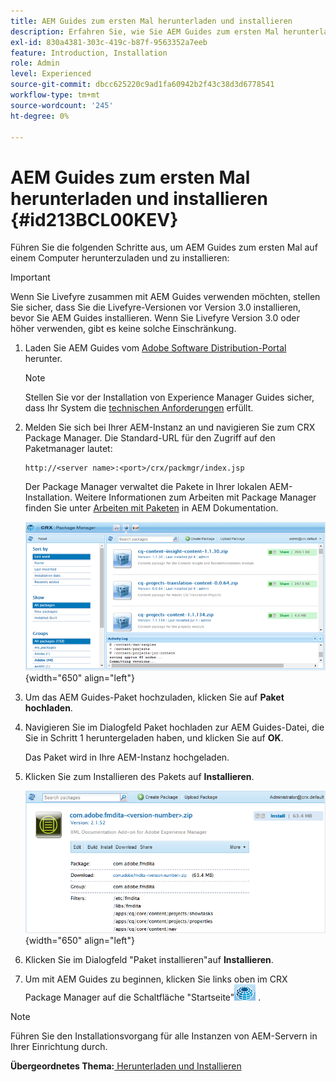 ```yaml
---
title: AEM Guides zum ersten Mal herunterladen und installieren
description: Erfahren Sie, wie Sie AEM Guides zum ersten Mal herunterladen und installieren
exl-id: 830a4381-303c-419c-b87f-9563352a7eeb
feature: Introduction, Installation
role: Admin
level: Experienced
source-git-commit: dbcc625220c9ad1fa60942b2f43c38d3d6778541
workflow-type: tm+mt
source-wordcount: '245'
ht-degree: 0%

---
```


# AEM Guides zum ersten Mal herunterladen und installieren {#id213BCL00KEV}

Führen Sie die folgenden Schritte aus, um AEM Guides zum ersten Mal auf einem Computer herunterzuladen und zu installieren:

>[!IMPORTANT]
>
> Wenn Sie Livefyre zusammen mit AEM Guides verwenden möchten, stellen Sie sicher, dass Sie die Livefyre-Versionen vor Version 3.0 installieren, bevor Sie AEM Guides installieren. Wenn Sie Livefyre Version 3.0 oder höher verwenden, gibt es keine solche Einschränkung.

1. Laden Sie AEM Guides vom [Adobe Software Distribution-Portal](https://experience.adobe.com/#/downloads/content/software-distribution/de/aem.html) herunter.

   >[!NOTE]
   >
   >Stellen Sie vor der Installation von Experience Manager Guides sicher, dass Ihr System die [technischen Anforderungen](../install-guide/download-install-technical-requirements.md) erfüllt.

1. Melden Sie sich bei Ihrer AEM-Instanz an und navigieren Sie zum CRX Package Manager. Die Standard-URL für den Zugriff auf den Paketmanager lautet:

   ```http
   http://<server name>:<port>/crx/packmgr/index.jsp
   ```

   Der Package Manager verwaltet die Pakete in Ihrer lokalen AEM-Installation. Weitere Informationen zum Arbeiten mit Package Manager finden Sie unter [Arbeiten mit Paketen](https://helpx.adobe.com/de/experience-manager/6-5/sites/administering/using/package-manager.html) in AEM Dokumentation.

   ![](assets/package-manager.png){width="650" align="left"}

1. Um das AEM Guides-Paket hochzuladen, klicken Sie auf **Paket hochladen**.

1. Navigieren Sie im Dialogfeld Paket hochladen zur AEM Guides-Datei, die Sie in Schritt 1 heruntergeladen haben, und klicken Sie auf **OK**.

   Das Paket wird in Ihre AEM-Instanz hochgeladen.

1. Klicken Sie zum Installieren des Pakets auf **Installieren**.

   ![](assets/install-package.png){width="650" align="left"}

1. Klicken Sie im Dialogfeld &quot;Paket installieren&quot;auf **Installieren**.

1. Um mit AEM Guides zu beginnen, klicken Sie links oben im CRX Package Manager auf die Schaltfläche &quot;Startseite&quot;![](assets/home-button.png) .


>[!NOTE]
>
> Führen Sie den Installationsvorgang für alle Instanzen von AEM-Servern in Ihrer Einrichtung durch.

**Übergeordnetes Thema:**[ Herunterladen und Installieren](download-install.md)
